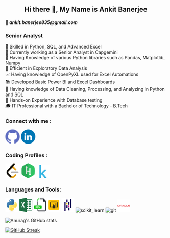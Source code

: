 
<h2 align="center"> Hi there 👋, My Name is Ankit Banerjee</h2>
<h4>📩 <b><i>ankit.banerjee835@gmail.com</b></i></h4>
<h3> Senior Analyst</h3>

 💫 Skilled in Python, SQL, and Advanced Excel  
 🏢 Currently working as a Senior Analyst in Capgemini  
 🦾 Having Knowledge of various Python libraries such as Pandas, Matplotlib, Numpy  
 🔬 Efficient in Exploratory Data Analysis  
 📈 Having knowledge of OpenPyXL used for Excel Automations  
 📚 Developed Basic Power BI and Excel Dashboards  
 💭 Having knowledge of Data Cleaning, Processing, and Analyzing in Python and SQL  
 🐛 Hands-on Experience with Database testing  
 🎓 IT Professional with a Bachelor of Technology - B.Tech


<h3 align="left">Connect with me :</h3>

[<img src='https://github.com/Ankit1032/Ankit1032/blob/main/github.svg' alt='github' title='Github' height='45'>](https://github.com/Ankit1032)  [<img src='https://github.com/Ankit1032/Ankit1032/blob/main/linkedin.svg' alt='linkedin' title='LinkedIn' height='45'>](https://www.linkedin.com/in//ankit-banerjee-a2b470155//)  

<h3 align="left">Coding Profiles :</h3>

[<img src='https://github.com/Ankit1032/Ankit1032/blob/main/leetcode.svg' alt='leetcode' title='Leetcode' height='45'>](https://leetcode.com/Ankit1032/)  [<img src='https://github.com/Ankit1032/Ankit1032/blob/main/hackerrank.svg' alt='hackerrank' title='Hackerrank' height='45'>](https://www.hackerrank.com/techguy_ankit101?hr_r=1)  [<img src='https://github.com/Ankit1032/Ankit1032/blob/main/kaggle.svg' alt='kaggle' title='kaggle' height='40'>](https://www.kaggle.com/ankitbanerjee/code)  


<p align="left">
</p>

<h3 align="left">Languages and Tools:</h3>
<p align="left"> 
<img src="https://raw.githubusercontent.com/devicons/devicon/master/icons/python/python-original.svg" alt="python" title='python' width="40" height="45" />
<img src="https://github.com/Ankit1032/Ankit1032/blob/main/excel-app.svg" alt="excel" title='excel' width="40" height="45"/>
<img src="https://github.com/Ankit1032/Ankit1032/blob/main/sql.svg" alt="sql" title='sql' width="40" height="45"/>
<img src="https://github.com/Ankit1032/Ankit1032/blob/main/icons8-power-bi.svg" alt="powerbi" title='powerbi' width="40" height="45"/>
 
<img src="https://raw.githubusercontent.com/devicons/devicon/2ae2a900d2f041da66e950e4d48052658d850630/icons/pandas/pandas-original.svg" alt="pandas" title='pandas' width="40" height="45"/>
<img src="https://upload.wikimedia.org/wikipedia/commons/0/05/Scikit_learn_logo_small.svg" alt="scikit_learn" title='scikit_learn' width="40" height="40"/>
<img src="https://www.vectorlogo.zone/logos/git-scm/git-scm-icon.svg" alt="git" title='git' width="40" height="40"/>
<img src="https://raw.githubusercontent.com/devicons/devicon/master/icons/oracle/oracle-original.svg" alt="oracle" title='oracle' width="40" height="40"/>
</p>


![Anurag's GitHub stats](https://github-readme-stats.vercel.app/api?username=ankit1032&show_icons=true&theme=radical)

[![GitHub Streak](https://github-readme-streak-stats.herokuapp.com/?user=ankit1032&theme=highcontrast)](https://git.io/streak-stats)


